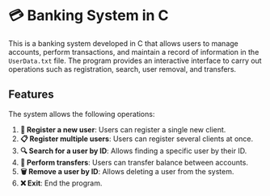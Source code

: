 # 💳 Banking System in C

This is a banking system developed in C that allows users to manage accounts, perform transactions, and maintain a record of information in the `UserData.txt` file. The program provides an interactive interface to carry out operations such as registration, search, user removal, and transfers.

## Features

The system allows the following operations:

1. **👤 Register a new user**: Users can register a single new client.
2. **📋 Register multiple users**: Users can register several clients at once.
3. **🔍 Search for a user by ID**: Allows finding a specific user by their ID.
4. **💸 Perform transfers**: Users can transfer balance between accounts.
5. **🗑️ Remove a user by ID**: Allows deleting a user from the system.
6. **❌ Exit**: End the program.

